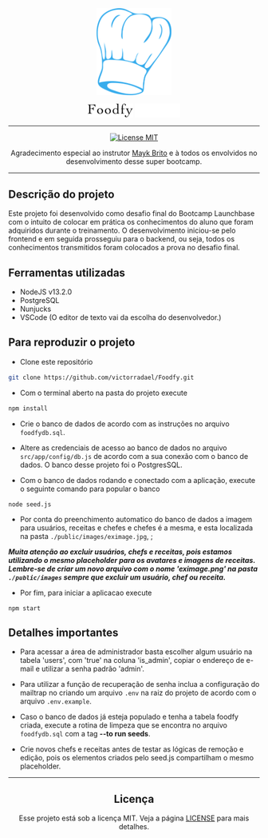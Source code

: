 <div align="center">

<img src="./public/assets/chef2.webp" alt="drawing" style="width:150px;"/>

![placeholder](./public/assets/logo.png)
![placeholder](./public/assets/logo2.png)

---

  <a href="https://opensource.org/licenses/MIT">
    <img src="https://img.shields.io/badge/License-MIT-blue.svg" alt="License MIT">
  </a>

Agradecimento especial ao instrutor [Mayk Brito](https://github.com/maykbrito/) e à todos os envolvidos no desenvolvimento desse super bootcamp.

</div>

---

## Descrição do projeto

Este projeto foi desenvolvido como desafio final do Bootcamp Launchbase com o intuito
de colocar em prática os conhecimentos do aluno que foram adquiridos durante o treinamento.
O desenvolvimento iniciou-se pelo frontend e em seguida prosseguiu para o backend, ou seja, todos os conhecimentos transmitidos foram colocados a prova no desafio final.

## Ferramentas utilizadas

- NodeJS v13.2.0
- PostgreSQL
- Nunjucks
- VSCode (O editor de texto vai da escolha do desenvolvedor.)

## Para reproduzir o projeto

- Clone este repositório

```sh
git clone https://github.com/victorradael/Foodfy.git
```

- Com o terminal aberto na pasta do projeto execute

```sh
npm install
```

- Crie o banco de dados de acordo com as instruções no arquivo `foodfydb.sql`.

- Altere as credenciais de acesso ao banco de dados no arquivo `src/app/config/db.js` de acordo com a sua conexão com o banco de dados. O banco desse projeto foi o PostgresSQL.

- Com o banco de dados rodando e conectado com a aplicação, execute o seguinte comando para popular o banco

```nodejs
node seed.js
```

- Por conta do preenchimento automatico do banco de dados a imagem para usuários, receitas e chefes e chefes é a mesma, e esta localizada na pasta `./public/images/eximage.jpg`, ;

**_Muita atenção ao excluir usuários, chefs e receitas, pois estamos utilizando o mesmo placeholder para os avatares e imagens de receitas. Lembre-se de criar um novo arquivo com o nome 'eximage.png' na pasta `./public/images` sempre que excluir um usuário, chef ou receita._**

- Por fim, para iniciar a aplicacao execute

```nodejs
npm start
```

## Detalhes importantes

- Para acessar a área de administrador basta escolher algum usuário na tabela 'users', com 'true' na coluna 'is_admin', copiar o endereço de e-mail e utilizar a senha padrão 'admin'.

- Para utilizar a função de recuperação de senha inclua a configuração do mailtrap no criando um arquivo `.env` na raiz do projeto de acordo com o arquivo `.env.example`.

- Caso o banco de dados já esteja populado e tenha a tabela foodfy criada, execute a rotina de limpeza que se encontra no arquivo `foodfydb.sql` com a tag **--to run seeds**.

- Crie novos chefs e receitas antes de testar as lógicas de remoção e edição, pois os elementos criados pelo seed.js compartilham o mesmo placeholder.

---

<div align="center">

## Licença

Esse projeto está sob a licença MIT. Veja a página [LICENSE](https://opensource.org/licenses/MIT) para mais detalhes.

</div>
